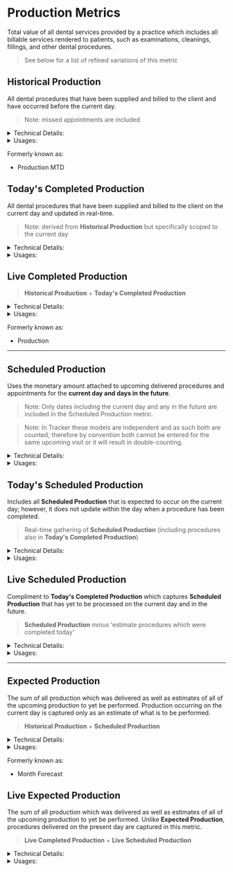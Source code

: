 # Production Metrics

Total value of all dental services provided by a practice which includes all billable services rendered to patients, such as examinations, cleanings, fillings, and other dental procedures.

> See below for a list of refined variations of this metric

## Historical Production
All dental procedures that have been supplied and billed to the client and have occurred before the current day.

> Note: missed appointments are included

<details>
<summary>Technical Details:</summary>

* DeliveredProcedure
  * entryDate must be prior to the current day
  * deletedAt must be null
  * isCompleted must be true
    * `EXCEPTION: the following release ignore isCompleted: Tracker before 3.21.0, `
  * in rare cases when duplicate entries exist for one pmsId, then the maximum totalAmount present across those records is used in the evaluation
  * `Note: isDeletedFromPms is not evaluated at this point`
</details>

<details>
  <summary>Usages:</summary>

### Dashboard
* 30 Days Average
### Reporting
* Production (Huron only so far)
  * Total Production
  * Practice Production by Type
    * Total Production (segregated by type)
  * Practitioner Production 
    * Total Production (segregated by practitioner)
* Practice Performance 
  * Billed Production
* Provider Performance
  * Billed Production

</details>

Formerly known as:
* Production MTD

## Today's Completed Production
All dental procedures that have been supplied and billed to the client on the current day and updated in real-time.

> Note: derived from **Historical Production** but specifically scoped to the current day

<details>
<summary>Technical Details:</summary>

* DeliveredProcedure
  * see definition in **Historical Production** except:
    * entryDate must be the current day
</details>

<details>
  <summary>Usages:</summary>

#### Dashboard
* Today's Billed Production
#### Reporting

</details>

## Live Completed Production
> **Historical Production** + **Today's Completed Production**

<details>
<summary>Technical Details:</summary>

* see [Historical Production](#historical-production)
* see [Today's Completed Production](#todays-completed-production)
</details>

<details>
  <summary>Usages:</summary>

#### Dashboard
* Month Gross
* Production Bar
* YTD Production
#### Reporting
</details>

Formerly known as:
* Production

***

## Scheduled Production
Uses the monetary amount attached to upcoming delivered procedures and appointments for the **current day and days in the future**.

> Note: Only dates including the current day and any in the future are included in the Scheduled Production metric.

> Note: In Tracker these models are independent and as such both are counted; therefore by convention both cannot be entered for the same upcoming visit or it will result in double-counting.

<details>
<summary>Technical Details:</summary>

* DeliveredProcedure
  * uses totalAmount
  * entryDate must be current day or in the future
  * isCompleted is ignored
  * deletedAt must be null
  * in rare cases when duplicate entries exist for one pmsId, then the maximum totalAmount present across those records is used in the evaluation
  * `Note: isDeletedFromPms is not evaluated at this point`
* Appointments
  * uses estimatedRevenue
  * startDate must be current day or in the future
  * deletedAt must be null
  * isMissed must be false
  * isCancelled is false
  * isDeleted must be false
  * isPending must be false
</details>

<details>
  <summary>Usages:</summary>

#### Dashboard
#### Reporting
* Practice Performance
  * Scheduled Production
* Provider Performance
  * Scheduled Production
</details>

## Today's Scheduled Production
Includes all **Scheduled Production** that is expected to occur on the current day; however, it does not update within the day when a procedure has been completed.
> Real-time gathering of **Scheduled Production** (including procedures also in **Today's Completed Production**)

<details>
<summary>Technical Details:</summary>

* see [Scheduled Production](#scheduled-production)
* calculated in real-time 
* still includes procedures that are also captured in **Today's Completed Production**
</details>

<details>
  <summary>Usages:</summary>

#### Dashboard
* Today's Scheduled (to be verified)
#### Reporting
</details>


## Live Scheduled Production
Compliment to **Today's Completed Production** which captures **Scheduled Production** that has yet to be processed on the current day and in the future.
> **Scheduled Production** _minus_ 'estimate procedures which were completed today' 

<details>
<summary>Technical Details:</summary>

* see [Scheduled Production](#scheduled-production)
* excludes procedures that would now be captured in **Today's Completed Production**
</details>

<details>
  <summary>Usages:</summary>

#### Dashboard
* Next X Days Schedule (to be verified)
#### Reporting
</details>

***

## Expected Production
The sum of all production which was delivered as well as estimates of all of the upcoming production to yet be performed. Production occurring on the current day is captured only as an estimate of what is to be performed.

> **Historical Production** + **Scheduled Production**

<details>
<summary>Technical Details:</summary>

* see [Historical Production](#historical-production)
* see [Scheduled Production](#scheduled-production)
</details>

<details>
  <summary>Usages:</summary>

#### Dashboard
#### Reporting
* Practice Performance
  * Month Forecast
  * Next Month Forecast
* Provider Performance
  * Month Forecast
  * Next Month Forecast

</details>

Formerly known as:
* Month Forecast

## Live Expected Production
The sum of all production which was delivered as well as estimates of all of the upcoming production to yet be performed. Unlike **Expected Production**, procedures delivered on the present day are captured in this metric.

> **Live Completed Production** + **Live Scheduled Production**

<details>
<summary>Technical Details:</summary>

**Historical Production** + **Scheduled Production**

* see [Live Completed Production](#live-completed-production)
* see [Live Scheduled Production](#live-scheduled-production)
</details>

<details>
  <summary>Usages:</summary>

#### Dashboard
#### Reporting
</details>


